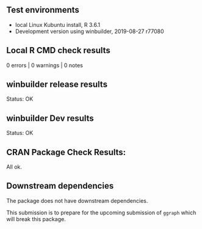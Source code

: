 ## Test environments
* local Linux Kubuntu install, R 3.6.1
* Development version using winbuilder, 2019-08-27 r77080 

## Local R CMD check results
0 errors | 0 warnings | 0 notes

## winbuilder release results
Status: OK

## winbuilder Dev results
Status: OK

## CRAN Package Check Results:
All ok.

## Downstream dependencies
The package does not have downstream dependencies.

This submission is to prepare for the upcoming submission of `ggraph` which will break this package.